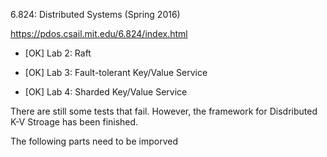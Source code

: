 6.824: Distributed Systems (Spring 2016) 

https://pdos.csail.mit.edu/6.824/index.html

- [OK] Lab 2: Raft

- [OK] Lab 3: Fault-tolerant Key/Value Service

- [OK] Lab 4: Sharded Key/Value Service

There are still some tests that fail. However, the framework for Disdributed K-V Stroage has been finished.

The following parts need to be imporved
